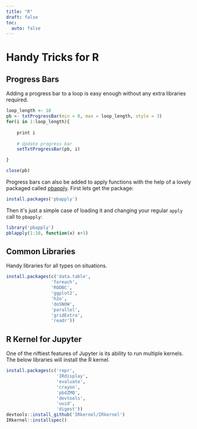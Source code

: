 ```yaml
---
title: "R"
draft: false
toc:
  auto: false
---
```



# Handy Tricks for R

## Progress Bars

Adding a progress bar to a loop is easy enough without any extra libraries required.
```R
loop_length <- 10
pb <- txtProgressBar(min = 0, max = loop_length, style = 3)
for(i in 1:loop_length){
	
	print i
	
	# Update progress bar
	setTxtProgressBar(pb, i)

}

close(pb)
```

Progress bars can also be added to apply functions with the help of a lovely packaged called [pbapply](https://jekyllrb.com/). First lets get the package:
```R
install.packages('pbapply')
```

Then it's just a simple case of loading it and changing your regular `apply` call to `pbapply`:
```R
library('pbapply')
pblapply(1:10, function(x) x+1)
```

## Common Libraries

Handy libraries for all types on situations.

```R
install.packages(c('data.table',
                 'foreach',
                 'RODBC',
                 'ggplot2',
                 'h2o',
                 'doSNOW',
                 'parallel',
                 'gridExtra',
                 'readr'))
```



## R Kernel for Jupyter

One of the niftiest features of Jupyter is its ability to run multiple kernels. The below libraries will install the R kernel.

```R
install.packages(c('repr',
                   'IRdisplay',
                   'evaluate',
                   'crayon',
                   'pbdZMQ',
                   'devtools',
                   'uuid',
                   'digest'))
devtools::install_github('IRkernel/IRkernel')
IRkernel::installspec()
```